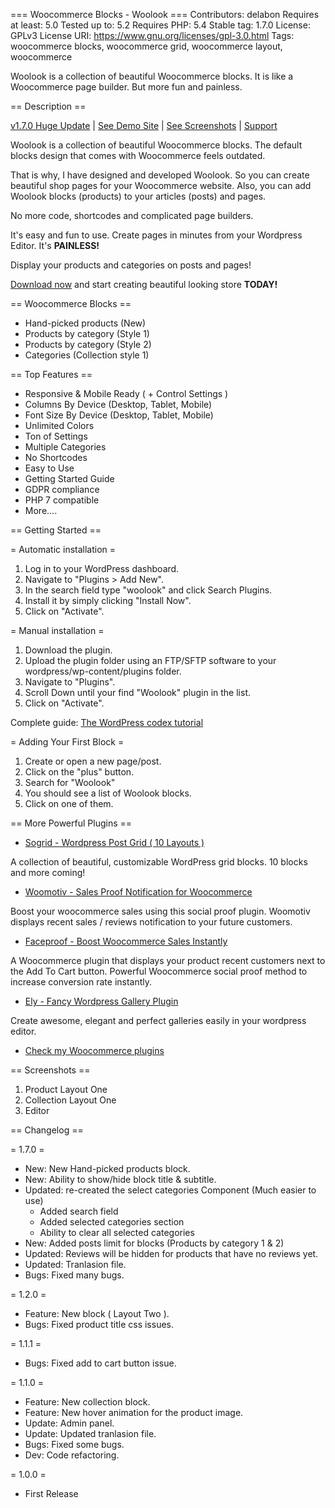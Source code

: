 === Woocommerce Blocks - Woolook ===
Contributors: delabon
Requires at least: 5.0
Tested up to: 5.2
Requires PHP: 5.4
Stable tag: 1.7.0
License: GPLv3
License URI: https://www.gnu.org/licenses/gpl-3.0.html
Tags: woocommerce blocks, woocommerce grid, woocommerce layout, woocommerce

Woolook is a collection of beautiful Woocommerce blocks. It is like a Woocommerce page builder. But more fun and painless.

== Description ==

[v1.7.0 Huge Update](#developers) | [See Demo Site](https://delabon.com/demo/woolook/) | [See Screenshots](#screenshots) | [Support](https://delabon.com/support)

Woolook is a collection of beautiful Woocommerce blocks. The default blocks design that comes with Woocommerce feels outdated. 

That is why, I have designed and developed Woolook. So you can create beautiful shop pages for your Woocommerce website. Also, you can add Woolook blocks (products) to your articles (posts) and pages.

No more code, shortcodes and complicated page builders. 

It's easy and fun to use. Create pages in minutes from your Wordpress Editor. It's **PAINLESS!**

Display your products and categories on posts and pages!

[Download now](#installation) and start creating beautiful looking store **TODAY!**

== Woocommerce Blocks ==

* Hand-picked products (New)
* Products by category (Style 1)
* Products by category (Style 2)
* Categories (Collection style 1)

== Top Features ==

* Responsive & Mobile Ready ( + Control Settings ) 
* Columns By Device (Desktop, Tablet, Mobile)
* Font Size By Device (Desktop, Tablet, Mobile)
* Unlimited Colors
* Ton of Settings 
* Multiple Categories
* No Shortcodes
* Easy to Use
* Getting Started Guide
* GDPR compliance
* PHP 7 compatible
* More....

== Getting Started ==

= Automatic installation =

1. Log in to your WordPress dashboard.
2. Navigate to "Plugins > Add New".
3. In the search field type "woolook" and click Search Plugins. 
4. Install it by simply clicking "Install Now".
5. Click on "Activate".

= Manual installation =

1. Download the plugin.
2. Upload the plugin folder using an FTP/SFTP software to your wordpress/wp-content/plugins folder.
3. Navigate to "Plugins".
4. Scroll Down until your find "Woolook" plugin in the list.
5. Click on "Activate".

Complete guide: [The WordPress codex tutorial](https://codex.wordpress.org/Managing_Plugins#Manual_Plugin_Installation)

= Adding Your First Block =

1. Create or open a new page/post.
2. Click on the "plus" button.
3. Search for "Woolook"
4. You should see a list of Woolook blocks.
5. Click on one of them.

== More Powerful Plugins ==

* [Sogrid - Wordpress Post Grid ( 10 Layouts )](https://wordpress.org/plugins/sogrid/)

A collection of beautiful, customizable WordPress grid blocks. 10 blocks and more coming!

* [Woomotiv - Sales Proof Notification for Woocommerce](https://delabon.com/store/sales-notification-for-woocommerce)

Boost your woocommerce sales using this social proof plugin. Woomotiv displays recent sales / reviews notification to your future customers.

* [Faceproof - Boost Woocommerce Sales Instantly](https://www.templatemonster.com/wordpress-plugins/faceproof-wordpress-plugin-83241.html)

A Woocommerce plugin that displays your product recent customers next to the Add To Cart button. Powerful Woocommerce social proof method to increase conversion rate instantly.

* [Ely - Fancy Wordpress Gallery Plugin](https://www.templatemonster.com/wordpress-plugins/ely-gutenberg-gallery-block-wordpress-plugin-83566.html)

Create awesome, elegant and perfect galleries easily in your wordpress editor.

* [Check my Woocommerce plugins](https://delabon.com/store)

== Screenshots ==

1. Product Layout One
2. Collection Layout One
3. Editor

== Changelog ==

= 1.7.0 =

* New: New Hand-picked products block.
* New: Ability to show/hide block title & subtitle.
* Updated: re-created the select categories Component (Much easier to use)
    - Added search field
    - Added selected categories section
    - Ability to clear all selected categories
* New: Added posts limit for blocks (Products by category 1 & 2)
* Updated: Reviews will be hidden for products that have no reviews yet.
* Updated: Tranlasion file.
* Bugs: Fixed many bugs.

= 1.2.0 =

* Feature: New block ( Layout Two ).
* Bugs: Fixed product title css issues. 

= 1.1.1 =

* Bugs: Fixed add to cart button issue. 

= 1.1.0 =

* Feature: New collection block.
* Feature: New hover animation for the product image.
* Update: Admin panel.
* Update: Updated tranlasion file.
* Bugs: Fixed some bugs. 
* Dev: Code refactoring.

= 1.0.0 =

* First Release
